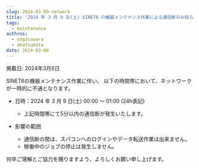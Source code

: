 ```yaml
---
slug: 2024-03-09-network
title: "2024 年 3 月 9 日(土) SINET6 の機器メンテナンス作業による通信断のお知らせ"
tags:
  - maintenance
authros:
  - oogasawara
  - akatsumata
date: 2024-03-08
---
```

掲載日: 2024年3月8日


SINET6の機器メンテナンス作業に伴い、 以下の時間帯において、ネットワークが一時的に不通となります。

- 日時：2024 年 3 月 9 日(土) 00:00 ～ 01:00 (24h表記)
  - 上記時間帯にて5分以内の通信断が発生いたします。

- 影響の範囲
  - 通信断の間は、スパコンへのログインやデータ転送作業は出来ません。
  - 稼働中のジョブの停止は発生しません。

何卒ご理解とご協力を賜りますよう、よろしくお願い申し上げます。
